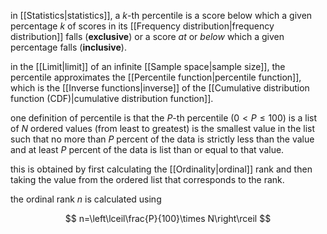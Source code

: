 in [[Statistics|statistics]], a $k$-th percentile is a score below which a given percentage $k$ of scores in its [[Frequency distribution|frequency distribution]] falls (**exclusive**) or a score *at* or *below* which a given percentage falls (**inclusive**).

in the [[Limit|limit]] of an infinite [[Sample space|sample size]], the percentile approximates the [[Percentile function|percentile function]], which is the [[Inverse functions|inverse]] of the [[Cumulative distribution function (CDF)|cumulative distribution function]].

one definition of percentile is that the $P$-th percentile $(0<P\leq100)$ is a list of $N$ ordered values (from least to greatest) is the smallest value in the list such that no more than $P$ percent of the data is strictly less than the value and at least $P$ percent of the data is list than or equal to that value.

this is obtained by first calculating the [[Ordinality|ordinal]] rank and then taking the value from the ordered list that corresponds to the rank.

the ordinal rank $n$ is calculated using

$$
n=\left\lceil\frac{P}{100}\times N\right\rceil
$$

